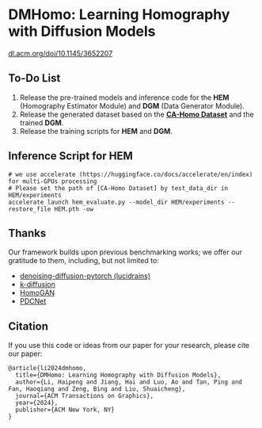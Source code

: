 # DMHomo: Learning Homography with Diffusion Models
[dl.acm.org/doi/10.1145/3652207](https://dl.acm.org/doi/10.1145/3652207)

## To-Do List
  1. Release the pre-trained models and inference code for the **HEM** (Homography Estimator Module) and **DGM** (Data Generator Module).
  2. Release the generated dataset based on the [**CA-Homo Dataset**](https://github.com/JirongZhang/DeepHomography) and the trained **DGM**.
  3. Release the training scripts for **HEM** and **DGM**.

## Inference Script for HEM
```
# we use accelerate (https://huggingface.co/docs/accelerate/en/index) for multi-GPUs processing
# Please set the path of [CA-Homo Dataset] by test_data_dir in HEM/experiments
accelerate launch hem_evaluate.py --model_dir HEM/experiments --restore_file HEM.pth -ow
```

## Thanks
Our framework builds upon previous benchmarking works; we offer our gratitude to them, including, but not limited to:
- [denoising-diffusion-pytorch (lucidrains)](https://github.com/lucidrains/denoising-diffusion-pytorch)
- [k-diffusion](https://github.com/crowsonkb/k-diffusion)
- [HomoGAN](https://github.com/megvii-research/HomoGAN)
- [PDCNet](https://github.com/PruneTruong/DenseMatching)

## Citation
If you use this code or ideas from our paper for your research, please cite our paper:
```
@article{li2024dmhomo,
  title={DMHomo: Learning Homography with Diffusion Models},
  author={Li, Haipeng and Jiang, Hai and Luo, Ao and Tan, Ping and Fan, Haoqiang and Zeng, Bing and Liu, Shuaicheng},
  journal={ACM Transactions on Graphics},
  year={2024},
  publisher={ACM New York, NY}
}
```
